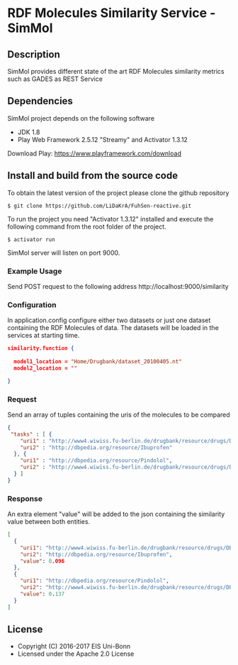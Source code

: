 # RDF Molecules Similarity Service - SimMol

## Description
SimMol provides different state of the art RDF Molecules similarity metrics such as GADES as REST Service

## Dependencies
SimMol project depends on the following software

* JDK 1.8
* Play Web Framework 2.5.12 "Streamy" and Activator 1.3.12

Download Play: https://www.playframework.com/download

## Install and build from the source code  
To obtain the latest version of the project please clone the github repository

    $ git clone https://github.com/LiDaKrA/FuhSen-reactive.git

To run the project you need "Activator 1.3.12" installed and execute the following command from the root folder of the project.

    $ activator run

SimMol server will listen on port 9000.

### Example Usage

Send POST request to the following address http://localhost:9000/similarity

### Configuration
In application.config configure either two datasets or just one dataset containing the RDF Molecules of data. The datasets will be loaded in the services at starting time.

```json
similarity.function {
 
  model1_location = "Home/Drugbank/dataset_20100405.nt"
  model2_location = ""

}
```

### Request

Send an array of tuples containing the uris of the molecules to be compared

```json
{
 "tasks" : [ {
    "uri1" : "http://www4.wiwiss.fu-berlin.de/drugbank/resource/drugs/DB01050",
    "uri2" : "http://dbpedia.org/resource/Ibuprofen"
  }, {
    "uri1" : "http://dbpedia.org/resource/Pindolol",
    "uri2" : "http://www4.wiwiss.fu-berlin.de/drugbank/resource/drugs/DB00960"
  } ]
}
```

### Response

An extra element "value" will be added to the json containing the similarity value between both entities.

```json
[
  {
    "uri1": "http://www4.wiwiss.fu-berlin.de/drugbank/resource/drugs/DB01050",
    "uri2": "http://dbpedia.org/resource/Ibuprofen",
    "value": 0.096
  },
  {
    "uri1": "http://dbpedia.org/resource/Pindolol",
    "uri2": "http://www4.wiwiss.fu-berlin.de/drugbank/resource/drugs/DB00960",
    "value": 0.137
  }
]
```

## License

* Copyright (C) 2016-2017 EIS Uni-Bonn
* Licensed under the Apache 2.0 License
